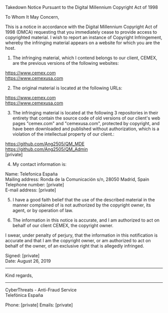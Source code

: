 Takedown Notice Pursuant to the Digital Millennium Copyright Act of 1998

To Whom It May Concern,

This is a notice in accordance with the Digital Millennium Copyright Act of 1998 (DMCA) requesting that you immediately cease to provide access to copyrighted material. I wish to report an instance of Copyright Infringement, whereby the infringing material appears on a website for which you are the host.

1. The infringing material, which I contend belongs to our client, CEMEX, are the previous versions of the following websites:

https://www.cemex.com  
https://www.cemexusa.com 

2. The original material is located at the following URLs:

https://www.cemex.com  
https://www.cemexusa.com

3. The infringing material is located at the following 3 repositories in their entirety that contain the source code of old versions of our client's web pages "cemex.com" and "cemexusa.com", protected by copyright, and have been downloaded and published without authorization, which is a violation of the intellectual property of our client.:

https://github.com/Ang2505/QM_MDE   
https://github.com/Ang2505/QM_Admin   
[private]  

4. My contact information is:

Name: Telefonica España   
Mailing address: Ronda de la Comunicación s/n, 28050 Madrid, Spain   
Telephone number: [private]  
E-mail address: [private]

5. I have a good faith belief that the use of the described material in the manner complained of is not authorized by the copyright owner, its agent, or by operation of law.

6. The information in this notice is accurate, and I am authorized to act on behalf of our client CEMEX, the copyright owner.

I swear, under penalty of perjury, that the information in this notification is accurate and that I am the copyright owner, or am authorized to act on behalf of the owner, of an exclusive right that is allegedly infringed.

Signed: [private]  
Date: August 26, 2019

*************************************************************

Kind regards,

----------------------------------------------  
CyberThreats - Anti-Fraud Service  
Telefónica España  

Phone: [private]
Emails: [private]
